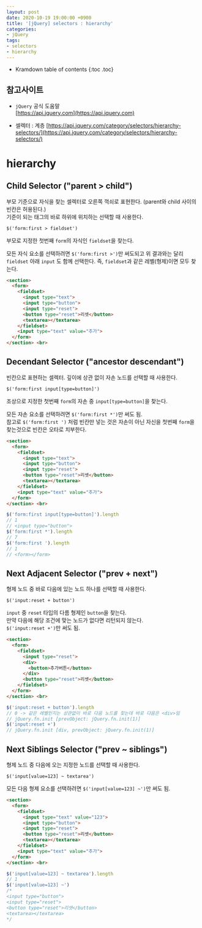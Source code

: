 ```yaml
---
layout: post
date: 2020-10-19 19:00:00 +0900
title: '[jQuery] selectors : hierarchy'
categories:
- jQuery
tags:
- selectors
- hierarchy
---
```


* Kramdown table of contents
{:toc .toc}

## 참고사이트
- `jQuery` 공식 도움말  
[https://api.jquery.com](https://api.jquery.com)

- 셀렉터 : 계층
[https://api.jquery.com/category/selectors/hierarchy-selectors/](https://api.jquery.com/category/selectors/hierarchy-selectors/)


# hierarchy

## Child Selector ("parent > child")

부모 기준으로 자식을 찾는 셀렉터로 오른쪽 꺽쇠로 표현한다. (parent와 child 사이의 빈칸은 허용된다.)  
기준이 되는 태그의 바로 하위에 위치하는 선택할 때 사용한다.  

`$('form:first > fieldset')`  

부모로 지정한 첫번째 `form`의 자식인 `fieldset`을 찾는다.  

모든 자식 요소를 선택하려면 `$('form:first >')`만 써도되고 위 결과와는 달리 `fieldset` 아래 `input` 도 함께 선택한다. 즉, `fieldset`과 같은 레벨(형제)이면 모두 찾는다.

```html
<section>
  <form>
    <fieldset>
      <input type="text">
      <input type="button">
      <input type="reset">
      <button type="reset">리셋</button>
      <textarea></textarea>
    </fieldset>
    <input type="text" value="추가">
  </form>		
</section> <br>
```

## Decendant Selector ("ancestor descendant")

빈칸으로 표현하는 셀렉터. 깊이에 상관 없이 자손 노드를 선택할 때 사용한다.   

`$('form:first input[type=button]')`  

조상으로 지정한 첫번째 `form`의 자손 중 `input[type=button]`을 찾는다.  

모든 자손 요소를 선택하려면 `$('form:first *')`만 써도 됨.  
참고로 `$('form:first ')` 처럼 빈칸만 넣는 것은 자손이 아닌 자신을 첫번째 `form`을 찾는것으로 빈칸은 오타로 치부한다.

```html
<section>
  <form>
    <fieldset>
      <input type="text">
      <input type="button">
      <input type="reset">
      <button type="reset">리셋</button>
      <textarea></textarea>
    </fieldset>
    <input type="text" value="추가">
  </form>		
</section> <br>
```

```js
$('form:first input[type=button]').length
// 1
// <input type="button">
$('form:first *').length
// 7
$('form:first ').length
// 1
// <form></form>
```

## Next Adjacent Selector ("prev + next")

형제 노드 중 바로 다음에 있는 노드 하나를 선택할 때 사용한다.  

`$('input:reset + button')`  

`input` 중 `reset` 타입의 다름 형제인 `button`을 찾는다.   
만약 다음에 해당 조건에 맞는 노드가 없다면 리턴되지 않는다.  
`$('input:reset +')`만 써도 됨.  

```html
<section>
  <form>
    <fieldset>
      <input type="reset">
      <div>
        <button>추가버튼</button>
      </div>
      <button type="reset">리셋</button>
    </fieldset>
  </form>		
</section> <br>
```
```js
$('input:reset + button').length
// 0 -> 같은 레벨인지는 상관없이 바로 다음 노드를 찾는데 바로 다음은 <div>임
// jQuery.fn.init [prevObject: jQuery.fn.init(1)]
$('input:reset +')
// jQuery.fn.init [div, prevObject: jQuery.fn.init(1)]
```

## Next Siblings Selector ("prev ~ siblings")

형제 노드 중 다음에 오는 지정한 노드를 선택할 때 사용한다.  

`$('input[value=123] ~ textarea')`  

모든 다음 형제 요소를 선택하려면 `$('input[value=123] ~')`만 써도 됨.  

```html
<section>
  <form>
    <fieldset>
      <input type="text" value="123">
      <input type="button">
      <input type="reset">
      <button type="reset">리셋</button>
      <textarea></textarea>
    </fieldset>
    <input type="text" value="추가">
  </form>		
</section> <br>
```
```js
$('input[value=123] ~ textarea').length
// 1
$('input[value=123] ~')
/*
<input type="button">
<input type="reset">
<button type="reset">리셋</button>
<textarea></textarea>
*/
```
